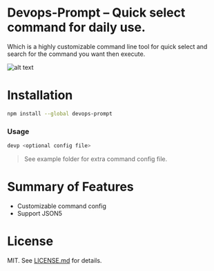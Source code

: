 # Devops-Prompt – Quick select command for daily use.

Which is a highly customizable command line tool for quick select and search for the command you want then execute.

![alt text](https://i.imgur.com/7jfN7p9.png "Demo")

# Installation
```sh
npm install --global devops-prompt
```

### Usage
```sh
devp <optional config file>
```
> See example folder for extra command config file.

# Summary of Features

- Customizable command config
- Support JSON5

# License
MIT. See [LICENSE.md](./LICENSE.md) for details.
